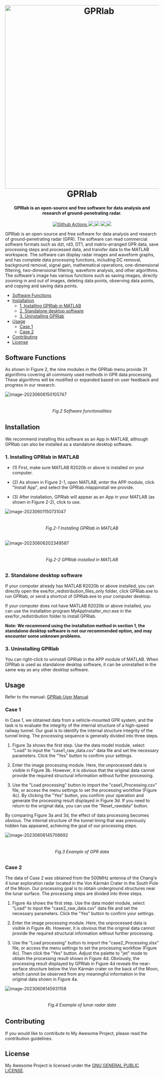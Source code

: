 <h1 align="center">
  <img src="https://raw.githubusercontent.com/erbiaoger/PicGo/main/20230404/202306061528806.jpg" alt="GPRlab" width="600">
      <br>GPRlab<br>
</h1>


<h4 align="center">GPRlab is an open-source and free software for data analysis and research of ground-penetrating radar.</h4>

<p align="center">
  <a href="https://github.com/xiongGPR/GPRlab/actions">
    <img src="https://img.shields.io/github/actions/workflow/status/xiongGPR/GPRlab/release.yml?branch=master&style=flat-square" alt="Github Actions">
  </a>
  <a href="https://goreportcard.com/report/github.com/xiongGPR/GPRlab">
    <img src="https://goreportcard.com/badge/github.com/xiongGPR/GPRlab?style=flat-square">
  </a>
  <img src="https://img.shields.io/github/go-mod/go-version/xiongGPR/GPRlab?style=flat-square">
  <a href="https://github.com/xiongGPR/GPRlab/releases">
    <img src="https://img.shields.io/github/release/xiongGPR/GPRlab/all.svg?style=flat-square">
  </a>
  <a href="https://github.com/xiongGPR/GPRlab/releases/tag/premium">
    <img src="https://img.shields.io/badge/release-Premium-00b4f0?style=flat-square">
  </a>
</p>

GPRlab is an open-source and free software for data analysis and research of ground-penetrating radar (GPR). The software can read commercial software formats such as dzt, rd3, DT1, and matrix-arranged GPR data, save processing steps and processed data, and transfer data to the MATLAB workspace. The software can display radar images and waveform graphs, and has complete data processing functions, including DC removal, background removal, signal gain, mathematical operations, one-dimensional filtering, two-dimensional filtering, waveform analysis, and other algorithms. The software's image has various functions such as saving images, directly zooming in and out of images, deleting data points, observing data points, and copying and saving data points.

- [Software Functions](#software-functions)
- [Installation](#installation)
  - [1. Installing GPRlab in MATLAB](#1-installing-gprlab-in-matlab)
  - [2. Standalone desktop software](#2-standalone-desktop-software)
  - [3. Uninstalling GPRlab](#3-uninstalling-gprlab)
- [Usage](#usage)
  - [Case 1](#case-1)
  - [Case 2](#case-2)
- [Contributing](#contributing)
- [License](#license)


## Software Functions

As shown in Figure 2, the nine modules in the GPRlab menu provide 31 algorithms covering all commonly used methods in GPR data processing. These algorithms will be modified or expanded based on user feedback and progress in our research.

![image-20230606150105747](https://raw.githubusercontent.com/erbiaoger/PicGo/main/20230404/202306062013495.jpg)

<h6 align="center">
<br>Fig.2 Software functionalities<br>
</h6>


## Installation

We recommend installing this software as an App in MATLAB, although GPRlab can also be installed as a standalone desktop software.

### 1. Installing GPRlab in MATLAB

- (1) First, make sure MATLAB R2020b or above is installed on your computer.

- (2) As shown in Figure 2-1, open MATLAB, enter the APP module, click "Install App", and select the GPRlab.mlappinstall we provide.

- (3) After installation, GPRlab will appear as an App in your MATLAB (as shown in Figure 2-2), click to use.

![image-20230601150731047](https://raw.githubusercontent.com/erbiaoger/PicGo/main/20230404/202306062011123.bmp)

<h6 align="center">
<br>Fig.2-1 Installing GPRlab in MATLAB<br>
</h6>

![image-20230606202349587](https://raw.githubusercontent.com/erbiaoger/PicGo/main/20230404/202306062023722.png)

<h6 align="center">
<br>Fig.2-2 GPRlab installed in MATLAB<br>
</h6>



### 2. Standalone desktop software

If your computer already has MATLAB R2020b or above installed, you can directly open the exe/for_redistribution_files_only folder, click GPRlab.exe to run GPRlab, or send a shortcut of GPRlab.exe to your computer desktop.

If your computer does not have MATLAB R2020b or above installed, you can use the installation program MyAppInstaller_mcr.exe in the exe/for_redistribution folder to install GPRlab.

**Note: We recommend using the installation method in section 1, the standalone desktop software is not our recommended option, and may encounter some unknown problems.**

### 3. Uninstalling GPRlab

You can right-click to uninstall GPRlab in the APP module of MATLAB. When GPRlab is used as standalone desktop software, it can be uninstalled in the same way as any other desktop software.

## Usage

Refer to the manual: [GPRlab User Manual](https://github.com/xiongGPR/GPRlab/blob/main/docs/GPRlab%20User%20Manual%20-English.pdf)

### Case 1

In Case 1, we obtained data from a vehicle-mounted GPR system, and the task is to evaluate the integrity of the internal structure of a high-speed railway tunnel. Our goal is to identify the internal structure integrity of the tunnel lining. The processing sequence is generally divided into three steps.

1) Figure 3a shows the first step. Use the data model module, select "Load" to input the "case1_raw_data.csv" data file and set the necessary parameters. Click the "Yes" button to confirm your settings.

2) Enter the image processing module. Here, the unprocessed data is visible in Figure 3b. However, it is obvious that the original data cannot provide the required structural information without further processing.

3) Use the "Load processing" button to import the "case1_Processing.csv" file, or access the menu settings to set the processing workflow (Figure 4c). By clicking the "Yes" button, you confirm your operation and generate the processing result displayed in Figure 3d. If you need to return to the original data, you can use the "Reset_rawdata" button.

By comparing Figure 3a and 3d, the effect of data processing becomes obvious. The internal structure of the tunnel lining that was previously hidden has appeared, achieving the goal of our processing steps.

![image-20230606145706692](https://raw.githubusercontent.com/erbiaoger/PicGo/main/20230404/202306062015981.svg)

<h6 align="center">
<br>Fig.3 Example of GPR data<br>
</h6>

### Case 2

The data of Case 2 was obtained from the 500MHz antenna of the Chang'e 4 lunar exploration radar located in the Von Kármán Crater in the South Pole of the Moon. Our processing goal is to obtain underground structures near the lunar surface. The processing steps are divided into three steps.

1) Figure 4a shows the first step. Use the data model module, select "Load" to input the "case2_raw_data.csv" data file and set the necessary parameters. Click the "Yes" button to confirm your settings.

2) Enter the image processing module. Here, the unprocessed data is visible in Figure 4b. However, it is obvious that the original data cannot provide the required structural information without further processing.

3) Use the "Load processing" button to import the "case2_Processing.xlsx" file, or access the menu settings to set the processing workflow (Figure 4c). Then click the "Yes" button. Adjust the palette to "jet" mode to obtain the processing result shown in Figure 4d.
   Obviously, the processing result displayed by GPRlab in Figure 4d reveals the near-surface structure below the Von Kármán crater on the back of the Moon, which cannot be observed from any meaningful information in the original data shown in Figure 4a.

![image-20230606145931158](https://raw.githubusercontent.com/erbiaoger/PicGo/main/20230404/202306062017136.jpg)

<h6 align="center">
<br>Fig.4 Example of lunar radar data<br>
</h6>

## Contributing

If you would like to contribute to My Awesome Project, please read the contribution guidelines.

## License

My Awesome Project is licensed under the [GNU GENERAL PUBLIC LICENSE](https://github.com/xiongGPR/GPRlab/blob/main/LICENSE).